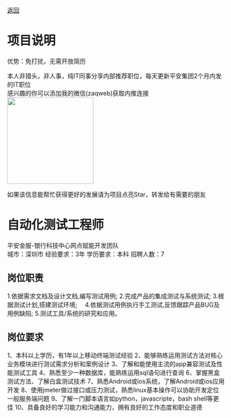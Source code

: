 [返回](../)

# 项目说明

优势：免打扰，无需开放简历

本人非猎头，非人事，纯IT同事分享内部推荐职位，每天更新平安集团2个月内发的IT职位  
感兴趣的你可以添加我的微信(zaqweb)获取内推连接  
<img src="https://github.com/zaqweb/PA-IT-JOBS/blob/master/WechatICode.jpeg"  height="200" width="200">

如果该信息能帮忙获得更好的发展请为项目点亮Star，转发给有需要的朋友

# 自动化测试工程师
平安金服-银行科技中心网点赋能开发团队  
城市：深圳市 经验要求：3年 学历要求：本科  招聘人数：7

## 岗位职责
1.依据需求文档及设计文档,编写测试用例;
2.完成产品的集成测试与系统测试;
3.根据测试计划,搭建测试环境;　
4.依据测试用例执行手工测试,反馈跟踪产品BUG及用例缺陷;
5.测试工具/系统的研究和应用。

## 岗位要求
1、本科以上学历，有1年以上移动终端测试经验
2、能够熟练运用测试方法对核心业务模块进行测试需求分析和案例设计
3、了解和能使用主流的app兼容测试及性能测试工具
4、熟悉至少一种数据库，能熟练运用sql语句进行查询
6、掌握黑盒测试方法、了解白盒测试技术
7、熟悉Android或ios系统，了解Android或ios应用开发
8、使用jmeter做过接口或压力测试，熟悉linux基本操作可以协助开发定位一般服务端问题
9、了解一门脚本语言如python，javascripte，bash shell等更佳
10、具备良好的学习能力和沟通能力，拥有良好的工作态度和职业道德




